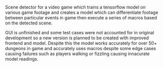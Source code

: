 Scene detector for a video game which trains a tensorflow model on various game footage and creates a model which can differentiate footage between particular events in game then execute a series of macros based on the detected scene.

GUI is unfinished and some test cases were not accounted for in original development so a new version is planned to be created with improved frontend and model. Despite this the model works accurately for over 50+ dungeons in game and accurately uses macros despite some edge cases causing failures such as players walking or fizzling causing innacurate model readings.

